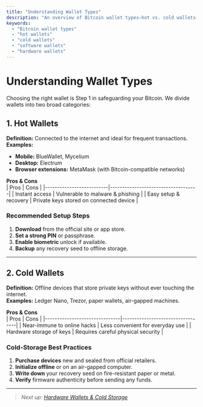 ```yaml
---
title: "Understanding Wallet Types"
description: "An overview of Bitcoin wallet types—hot vs. cold wallets—so you can choose the right storage solution for your needs."
keywords:
  - "Bitcoin wallet types"
  - "hot wallets"
  - "cold wallets"
  - "software wallets"
  - "hardware wallets"
---
```


# Understanding Wallet Types

Choosing the right wallet is Step 1 in safeguarding your Bitcoin. We divide wallets into two broad categories:

## 1. Hot Wallets  
**Definition:** Connected to the internet and ideal for frequent transactions.  
**Examples:**  
- **Mobile:** BlueWallet, Mycelium  
- **Desktop:** Electrum  
- **Browser extensions:** MetaMask (with Bitcoin-compatible networks)  

**Pros & Cons**  
| Pros                     | Cons                               |
|--------------------------|------------------------------------|
| Instant access           | Vulnerable to malware & phishing   |
| Easy setup & recovery    | Private keys stored on connected device |

### Recommended Setup Steps  
1. **Download** from the official site or app store.  
2. **Set a strong PIN** or passphrase.  
3. **Enable biometric** unlock if available.  
4. **Backup** any recovery seed to offline storage.

---

## 2. Cold Wallets  
**Definition:** Offline devices that store private keys without ever touching the internet.  
**Examples:** Ledger Nano, Trezor, paper wallets, air-gapped machines.

**Pros & Cons**  
| Pros                          | Cons                             |
|-------------------------------|----------------------------------|
| Near-immune to online hacks   | Less convenient for everyday use |
| Hardware storage of keys      | Requires careful physical security |

### Cold-Storage Best Practices  
1. **Purchase devices** new and sealed from official retailers.  
2. **Initialize offline** or on an air-gapped computer.  
3. **Write down** your recovery seed on fire-resistant paper or metal.  
4. **Verify** firmware authenticity before sending any funds.

---

> _Next up: [Hardware Wallets & Cold Storage](hardware-wallets-cold-storage.md)_